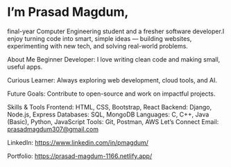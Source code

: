# I’m Prasad Magdum, 
final-year Computer Engineering student and a fresher software developer.I enjoy turning code into smart, simple ideas — building websites, experimenting with new tech, and solving real-world problems.

About Me
Beginner Developer: I love writing clean code and making small, useful apps.

Curious Learner: Always exploring web development, cloud tools, and AI.

Future Goals: Contribute to open-source and work on impactful projects.

Skills & Tools
Frontend: HTML, CSS, Bootstrap, React
Backend: Django, Node.js, Express
Databases: SQL, MongoDB
Languages: C, C++, Java (Basic), Python, JavaScript
Tools: Git, Postman, AWS
Let’s Connect
Email: prasadmagdum307@gmail.com

LinkedIn: https://www.linkedin.com/in/pmagdum/

Portfolio: https://prasad-magdum-1166.netlify.app/
